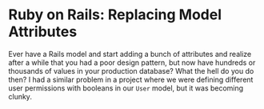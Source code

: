 # Ruby on Rails: Replacing Model Attributes
Ever have a Rails model and start adding a bunch of attributes and realize after a while that you had a poor design pattern, but now have hundreds or thousands of values in your production database? What the hell do you do then?
I had a similar problem in a project where we were defining different user permissions with booleans in our ```User``` model, but it was becoming clunky.
